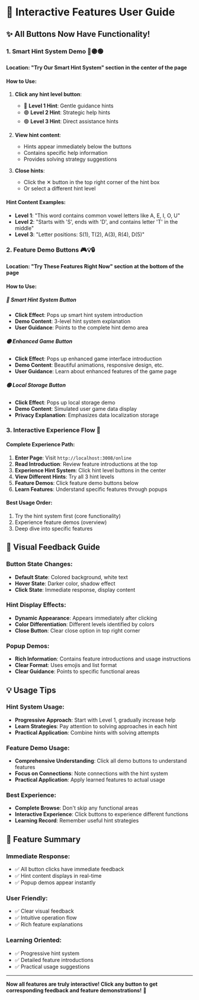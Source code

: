 # 🎯 Interactive Features User Guide

## ✨ **All Buttons Now Have Functionality!**

### 1. **Smart Hint System Demo** 🔵🟣🟢

#### **Location**: "Try Our Smart Hint System" section in the center of the page

#### **How to Use**:
1. **Click any hint level button**:
   - 🔵 **Level 1 Hint**: Gentle guidance hints
   - 🟣 **Level 2 Hint**: Strategic help hints  
   - 🟢 **Level 3 Hint**: Direct assistance hints

2. **View hint content**:
   - Hints appear immediately below the buttons
   - Contains specific help information
   - Provides solving strategy suggestions

3. **Close hints**:
   - Click the ✕ button in the top right corner of the hint box
   - Or select a different hint level

#### **Hint Content Examples**:
- **Level 1**: "This word contains common vowel letters like A, E, I, O, U"
- **Level 2**: "Starts with 'S', ends with 'D', and contains letter 'T' in the middle"
- **Level 3**: "Letter positions: S(1), T(2), A(3), R(4), D(5)"

### 2. **Feature Demo Buttons** 🎮💡🔒

#### **Location**: "Try These Features Right Now" section at the bottom of the page

#### **How to Use**:

##### **🔵 Smart Hint System Button**
- **Click Effect**: Pops up smart hint system introduction
- **Demo Content**: 3-level hint system explanation
- **User Guidance**: Points to the complete hint demo area

##### **🟣 Enhanced Game Button**
- **Click Effect**: Pops up enhanced game interface introduction
- **Demo Content**: Beautiful animations, responsive design, etc.
- **User Guidance**: Learn about enhanced features of the game page

##### **🟢 Local Storage Button**
- **Click Effect**: Pops up local storage demo
- **Demo Content**: Simulated user game data display
- **Privacy Explanation**: Emphasizes data localization storage

### 3. **Interactive Experience Flow** 🚀

#### **Complete Experience Path**:
1. **Enter Page**: Visit `http://localhost:3008/online`
2. **Read Introduction**: Review feature introductions at the top
3. **Experience Hint System**: Click hint level buttons in the center
4. **View Different Hints**: Try all 3 hint levels
5. **Feature Demos**: Click feature demo buttons below
6. **Learn Features**: Understand specific features through popups

#### **Best Usage Order**:
1. Try the hint system first (core functionality)
2. Experience feature demos (overview)
3. Deep dive into specific features

## 🎨 **Visual Feedback Guide**

### **Button State Changes**:
- **Default State**: Colored background, white text
- **Hover State**: Darker color, shadow effect
- **Click State**: Immediate response, display content

### **Hint Display Effects**:
- **Dynamic Appearance**: Appears immediately after clicking
- **Color Differentiation**: Different levels identified by colors
- **Close Button**: Clear close option in top right corner

### **Popup Demos**:
- **Rich Information**: Contains feature introductions and usage instructions
- **Clear Format**: Uses emojis and list format
- **Clear Guidance**: Points to specific functional areas

## 💡 **Usage Tips**

### **Hint System Usage**:
- **Progressive Approach**: Start with Level 1, gradually increase help
- **Learn Strategies**: Pay attention to solving approaches in each hint
- **Practical Application**: Combine hints with solving attempts

### **Feature Demo Usage**:
- **Comprehensive Understanding**: Click all demo buttons to understand features
- **Focus on Connections**: Note connections with the hint system
- **Practical Application**: Apply learned features to actual usage

### **Best Experience**:
- **Complete Browse**: Don't skip any functional areas
- **Interactive Experience**: Click buttons to experience different functions
- **Learning Record**: Remember useful hint strategies

## 🚀 **Feature Summary**

### **Immediate Response**:
- ✅ All button clicks have immediate feedback
- ✅ Hint content displays in real-time
- ✅ Popup demos appear instantly

### **User Friendly**:
- ✅ Clear visual feedback
- ✅ Intuitive operation flow
- ✅ Rich feature explanations

### **Learning Oriented**:
- ✅ Progressive hint system
- ✅ Detailed feature introductions
- ✅ Practical usage suggestions

---

**Now all features are truly interactive! Click any button to get corresponding feedback and feature demonstrations!** 🎊 